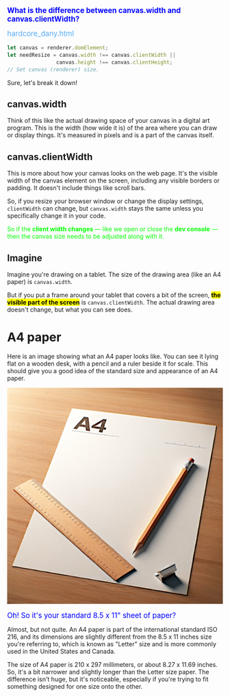 <span style="color:blue;font-weight:bold;font-size:larger;">What is the difference between canvas.width and canvas.clientWidth?</span>

<span style="color:#59acf3;font-size:larger;">hardcore_dany.html</span>

```js
let canvas = renderer.domElement;
let needResize = canvas.width !== canvas.clientWidth ||
                canvas.height !== canvas.clientHeight;
// Set canvas (renderer) size.
```

Sure, let's break it down!

## canvas.width

Think of this like the actual drawing space of your canvas in a digital art program. This is the width (how wide it is) of the area where you can draw or display things. It's measured in pixels and is a part of the canvas itself.

## canvas.clientWidth

This is more about how your canvas looks on the web page. It's the visible width of the canvas element on the screen, including any visible borders or padding. It doesn't include things like scroll bars.

So, if you resize your browser window or change the display settings, `clientWidth` can change, but `canvas.width` stays the same unless you specifically change it in your code.

<span style="color:lime;">So if the **client width changes** &mdash; like we open or close the **dev console** &mdash; then the canvas size needs to be adjusted along with it.</span>

## Imagine

Imagine you're drawing on a tablet. The size of the drawing area (like an A4 paper) is `canvas.width`.

But if you put a frame around your tablet that covers a bit of the screen, <mark>**the visible part of the screen**</mark> is `canvas.clientWidth`. The actual drawing area doesn't change, but what you can see does.

# A4 paper

Here is an image showing what an A4 paper looks like. You can see it lying flat on a wooden desk, with a pencil and a ruler beside it for scale. This should give you a good idea of the standard size and appearance of an A4 paper.

![DALL·E 2023-11-14 15.29.44 - An A4 paper lying flat on a wooden desk, with a pencil and a ruler beside it. The paper should be blank and the scene well-lit, showcasing the standard](A4.png)

<span style="color:blue;font-size:larger;">Oh!  So it's your standard 8.5 x 11" sheet of paper?</span>

Almost, but not quite. An A4 paper is part of the international standard ISO 216, and its dimensions are slightly different from the 8.5 x 11 inches size you're referring to, which is known as "Letter" size and is more commonly used in the United States and Canada.

The size of A4 paper is 210 x 297 millimeters, or about 8.27 x 11.69 inches. So, it's a bit narrower and slightly longer than the Letter size paper. The difference isn't huge, but it's noticeable, especially if you're trying to fit something designed for one size onto the other.

<br>

